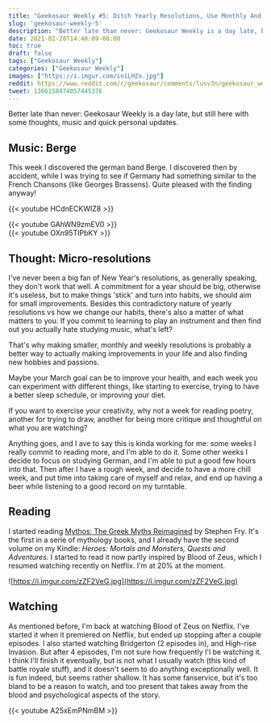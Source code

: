 ```yaml
---
title: "Geekosaur Weekly #5: Ditch Yearly Resolutions, Use Monthly And Weekly Instead"
slug: 'geekosaur-weekly-5'
description: "Better late than never: Geekosaur Weekly is a day late, but still here with some thoughts, music and quick personal updates."
date: 2021-02-28T14:40:09-08:00
toc: true
draft: false
tags: ["Geekosaur Weekly"]
categories: ["Geekosaur Weekly"]
images: ["https://i.imgur.com/in1LHZx.jpg"]
reddit: https://www.reddit.com/r/geekosaur/comments/lusv3n/geekosaur_weekly_5_ditch_yearly_resolutions_use/
tweet: 1366158474057445376
---
```


Better late than never: Geekosaur Weekly is a day late, but still here with some thoughts, music and quick personal updates.

## Music: Berge

This week I discovered the german band Berge. I discovered then by accident, while I was trying to see if Germany had something similar to the French Chansons (like Georges Brassens). Quite pleased with the finding anyway!

{{< youtube HCdnECKWIZ8 >}}  
<!--more-->  
{{< youtube GAhWN9zmEV0 >}}  
{{< youtube OXn95TIPbKY >}}  
## Thought: Micro-resolutions

I've never been a big fan of New Year's resolutions, as generally speaking, they don't work that well. A commitment for a year should be big, otherwise it's useless, but to make things 'stick' and turn into habits, we should aim for small improvements. Besides this contradictory nature of yearly resolutions vs how we change our habits, there's also a matter of what matters to you. If you commit to learning to play an instrument and then find out you actually hate studying music, what's left?

That's why making smaller, monthly and weekly resolutions is probably a better way to actually making improvements in your life and also finding new hobbies and passions.

Maybe your March goal can be to improve your health, and each week you can experiment with different things, like starting to exercise, trying to have a better sleep schedule, or improving your diet.

If you want to exercise your creativity, why not a week for reading poetry, another for trying to draw, another for being more critique and thoughtful on what you are watching?

Anything goes, and I ave to say this is kinda working for me: some weeks I really commit to reading more, and I'm able to do it. Some other weeks I decide to focus on studying German, and I'm able to put a good few hours into that. Then after I have a rough week, and decide to have a more chill week, and put time into taking care of myself and relax, and end up having a beer while listening to a good record on my turntable.

## Reading

I started reading [Mythos: The Greek Myths Reimagined](https://www.goodreads.com/book/show/46228086-mythos) by Stephen Fry. It's the first in a serie of mythology books, and I already have the second volume on my Kindle: *Heroes: Mortals and Monsters, Quests and Adventures.* I started to read it now partly inspired by Blood of Zeus, which I resumed watching recently on Netflix. I'm at 20% at the moment.

![https://i.imgur.com/zZF2VeG.jpg](https://i.imgur.com/zZF2VeG.jpg)

## Watching

As mentioned before, I'm back at watching Blood of Zeus on Netflix. I've started it when it premiered on Netflix, but ended up stopping after a couple episodes. I also started watching Bridgerton (2 episodes in), and High-rise Invasion. But after 4 episodes, I'm not sure how frequently I'l be watching it. I think I'll finish it eventually, but is not what I usually watch (this kind of battle royale stuff), and it doesn't seem to do anything exceptionally well. It is fun indeed, but seems rather shallow. It has some fanservice, but it's too bland to be a reason to watch, and too present that takes away from the blood and psychological aspects of the story.

{{< youtube A25xEmPNmBM >}}  